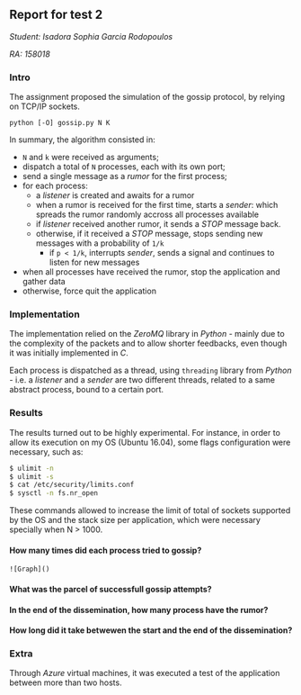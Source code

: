 ## Report for test 2

_Student: Isadora Sophia Garcia Rodopoulos_

_RA: 158018_

### Intro
The assignment proposed the simulation of the gossip protocol, by relying on TCP/IP sockets. 

```
python [-O] gossip.py N K
```

In summary, the algorithm consisted in:

* ```N``` and ```k``` were received as arguments;
* dispatch a total of ```N``` processes, each with its own port;
* send a single message as a *rumor* for the first process;
* for each process:
     + a _listener_ is created and awaits for a rumor
     + when a rumor is received for the first time, starts a _sender_: which spreads the rumor randomly accross all processes available
     + if _listener_ received another rumor, it sends a *STOP* message back.
     + otherwise, if it received a *STOP* message, stops sending new messages with a probability of ```1/k```
        + if ```p < 1/k```, interrupts _sender_, sends a signal and continues to listen for new messages
* when all processes have received the rumor, stop the application and gather data 
* otherwise, force quit the application

### Implementation
The implementation relied on the _ZeroMQ_ library in _Python_ - mainly due to the complexity of the packets and to allow shorter feedbacks, even though it was initially implemented in _C_.

Each process is dispatched as a thread, using ```threading``` library from _Python_ - i.e. a _listener_ and a _sender_ are two different threads, related to a same abstract process, bound to a certain port.

### Results
The results turned out to be highly experimental. For instance, in order to allow its execution on my OS (Ubuntu 16.04), some flags configuration were necessary, such as:

```bash
$ ulimit -n
$ ulimit -s
$ cat /etc/security/limits.conf
$ sysctl -n fs.nr_open
```

These commands allowed to increase the limit of total of sockets supported by the OS and the stack size per application, which were necessary specially when N > 1000.

#### How many times did each process tried to gossip?
    ![Graph]()

#### What was the parcel of successfull gossip attempts?

#### In the end of the dissemination, how many process have the rumor?

#### How long did it take betwewen the start and the end of the dissemination?

### Extra
Through _Azure_ virtual machines, it was executed a test of the application between more than two hosts.

